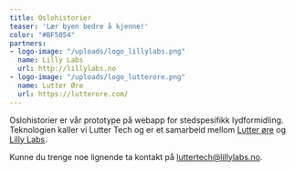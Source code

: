 ```yaml
---
title: Oslohistorier
teaser: 'Lær byen bedre å kjenne!'
color: "#BF5054"
partners:
- logo-image: "/uploads/logo_lillylabs.png"
  name: Lilly Labs
  url: http://lillylabs.no
- logo-image: "/uploads/logo_lutterore.png"
  name: Lutter Øre
  url: https://lutterore.com/
---
```


Oslohistorier er vår prototype på webapp for stedspesifikk lydformidling. 
Teknologien kaller vi Lutter Tech og er et samarbeid mellom [Lutter øre](https://lutterore.com/) 
og [Lilly Labs](http://lillylabs.no).

Kunne du trenge noe lignende ta kontakt på luttertech@lillylabs.no.



